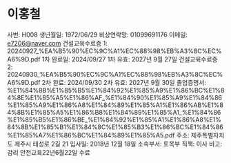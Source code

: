 # 이홍철

사번: H008
생년월일: 1972/06/29
비상연락망: 01099691176
이메일: e7206@naver.com
건설교육수료증 1: 20240927_%EA%B5%90%EC%9C%A1%EC%88%98%EB%A3%8C%EC%A6%9D.pdf
1차 완료일: 2024/09/27
1차 유효: 2027년 9월 27일
건설교육수료증 2: 20240930_%EA%B5%90%EC%9C%A1%EC%88%98%EB%A3%8C%EC%A6%9D.pdf
2차 완료: 2024/09/30
2차 유효: 2027년 9월 30일
졸업증명서: %E1%84%8B%E1%85%B5%E1%84%92%E1%85%A9%E1%86%BC%E1%84%8E%E1%85%A5%E1%86%AF_%E1%84%90%E1%85%A9%E1%84%86%E1%85%A9%E1%86%A8%E1%84%89%E1%85%A1%E1%86%AB%E1%84%8B%E1%85%A5%E1%86%B8%E1%84%89%E1%85%A1_%E1%84%86%E1%85%B5%E1%86%BE_%E1%84%92%E1%85%A1%E1%86%A8%E1%84%8B%E1%85%B1%E1%84%8C%E1%85%B3%E1%86%BC%E1%84%86%E1%85%A7%E1%86%BC%E1%84%89%E1%85%A5.pdf
주소: 제주특별자치도 제주시 태성로 2길 21
입사일: 2018년 12월 18일
소속부서: 토목부
직책: 이사
비고: 감리 안전교육22년6월22일 수료
